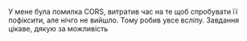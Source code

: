 У мене була помилка CORS, витратив час на те щоб спробувати її пофіксити, але нічго не вийшло. Тому робив увсе всліпу. Завдання цікаве, дякую за можливість
